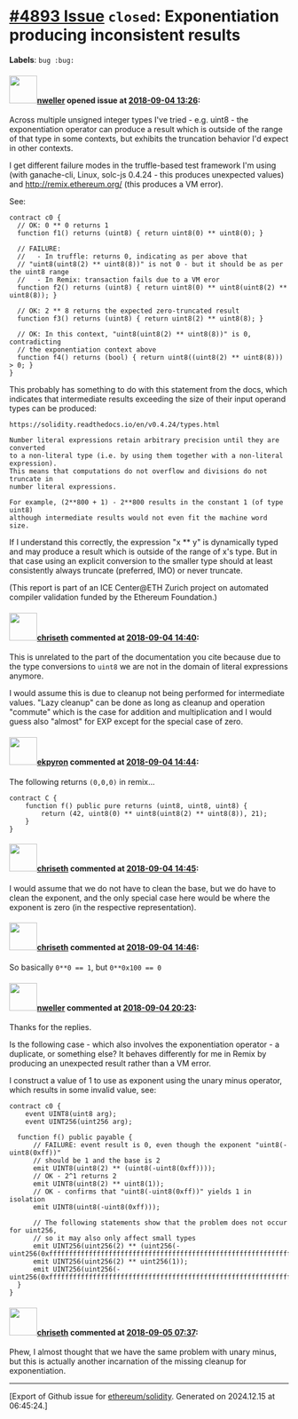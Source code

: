 # [\#4893 Issue](https://github.com/ethereum/solidity/issues/4893) `closed`: Exponentiation producing inconsistent results
**Labels**: `bug :bug:`


#### <img src="https://avatars.githubusercontent.com/u/26663729?v=4" width="50">[nweller](https://github.com/nweller) opened issue at [2018-09-04 13:26](https://github.com/ethereum/solidity/issues/4893):

Across multiple unsigned integer types I've tried - e.g. uint8 - the exponentiation operator can produce a result which is outside of the range of that type in some contexts, but exhibits the truncation behavior I'd expect in other contexts.

I get different failure modes in the truffle-based test framework I'm using (with ganache-cli, Linux, solc-js 0.4.24 - this produces unexpected values) and http://remix.ethereum.org/ (this produces a VM error).

See:

    contract c0 {
      // OK: 0 ** 0 returns 1
      function f1() returns (uint8) { return uint8(0) ** uint8(0); }

      // FAILURE:
      //   - In truffle: returns 0, indicating as per above that
      // "uint8(uint8(2) ** uint8(8))" is not 0 - but it should be as per the uint8 range 
      //   - In Remix: transaction fails due to a VM eror
      function f2() returns (uint8) { return uint8(0) ** uint8(uint8(2) ** uint8(8)); }

      // OK: 2 ** 8 returns the expected zero-truncated result
      function f3() returns (uint8) { return uint8(2) ** uint8(8); }

      // OK: In this context, "uint8(uint8(2) ** uint8(8))" is 0, contradicting
      // the exponentiation context above
      function f4() returns (bool) { return uint8((uint8(2) ** uint8(8))) > 0; }
    }


This probably has something to do with this statement from the docs, which indicates that intermediate results exceeding the size of their input operand types can be produced:

	https://solidity.readthedocs.io/en/v0.4.24/types.html

	Number literal expressions retain arbitrary precision until they are converted
	to a non-literal type (i.e. by using them together with a non-literal expression).
	This means that computations do not overflow and divisions do not truncate in
	number literal expressions.

	For example, (2**800 + 1) - 2**800 results in the constant 1 (of type uint8) 
	although intermediate results would not even fit the machine word size.

If I understand this correctly, the expression "x ** y" is dynamically typed and may  produce a result which is outside of the range of x's type. But in that case using an explicit conversion to the smaller type should at least consistently always truncate (preferred, IMO) or never truncate.

(This report is part of an ICE Center@ETH Zurich project on automated compiler validation funded by the Ethereum Foundation.)

#### <img src="https://avatars.githubusercontent.com/u/9073706?v=4" width="50">[chriseth](https://github.com/chriseth) commented at [2018-09-04 14:40](https://github.com/ethereum/solidity/issues/4893#issuecomment-418392635):

This is unrelated to the part of the documentation you cite because due to the type conversions to `uint8` we are not in the domain of literal expressions anymore.

I would assume this is due to cleanup not being performed for intermediate values. "Lazy cleanup" can be done as long as cleanup and operation "commute" which is the case for addition and multiplication and I would guess also "almost" for EXP except for the special case of zero.

#### <img src="https://avatars.githubusercontent.com/u/1347491?v=4" width="50">[ekpyron](https://github.com/ekpyron) commented at [2018-09-04 14:44](https://github.com/ethereum/solidity/issues/4893#issuecomment-418394390):

The following returns ``(0,0,0)`` in remix...
```
contract C {
    function f() public pure returns (uint8, uint8, uint8) {
        return (42, uint8(0) ** uint8(uint8(2) ** uint8(8)), 21);
    }
}
```

#### <img src="https://avatars.githubusercontent.com/u/9073706?v=4" width="50">[chriseth](https://github.com/chriseth) commented at [2018-09-04 14:45](https://github.com/ethereum/solidity/issues/4893#issuecomment-418394700):

I would assume that we do not have to clean the base, but we do have to clean the exponent, and the only special case here would be where the exponent is zero (in the respective representation).

#### <img src="https://avatars.githubusercontent.com/u/9073706?v=4" width="50">[chriseth](https://github.com/chriseth) commented at [2018-09-04 14:46](https://github.com/ethereum/solidity/issues/4893#issuecomment-418395060):

So basically `0**0 == 1`, but `0**0x100 == 0`

#### <img src="https://avatars.githubusercontent.com/u/26663729?v=4" width="50">[nweller](https://github.com/nweller) commented at [2018-09-04 20:23](https://github.com/ethereum/solidity/issues/4893#issuecomment-418505342):

Thanks for the replies.

Is the following case - which also involves the exponentiation operator - a duplicate, or something else? It behaves differently for me in Remix by producing an unexpected result rather than a VM error.

I construct a value of 1 to use as exponent using the unary minus operator, which results in some invalid value, see:

    contract c0 {
        event UINT8(uint8 arg);
        event UINT256(uint256 arg);

      function f() public payable {
          // FAILURE: event result is 0, even though the exponent "uint8(-uint8(0xff))"
          // should be 1 and the base is 2
          emit UINT8(uint8(2) ** (uint8(-uint8(0xff))));
          // OK - 2^1 returns 2
          emit UINT8(uint8(2) ** uint8(1));
          // OK - confirms that "uint8(-uint8(0xff))" yields 1 in isolation
          emit UINT8(uint8(-uint8(0xff)));

          // The following statements show that the problem does not occur for uint256,
          // so it may also only affect small types
          emit UINT256(uint256(2) ** (uint256(-uint256(0xffffffffffffffffffffffffffffffffffffffffffffffffffffffffffffffff))));
          emit UINT256(uint256(2) ** uint256(1));
          emit UINT256(uint256(-uint256(0xffffffffffffffffffffffffffffffffffffffffffffffffffffffffffffffff)));
      }
    }

#### <img src="https://avatars.githubusercontent.com/u/9073706?v=4" width="50">[chriseth](https://github.com/chriseth) commented at [2018-09-05 07:37](https://github.com/ethereum/solidity/issues/4893#issuecomment-418630290):

Phew, I almost thought that we have the same problem with unary minus, but this is actually another incarnation of the missing cleanup for exponentiation.


-------------------------------------------------------------------------------



[Export of Github issue for [ethereum/solidity](https://github.com/ethereum/solidity). Generated on 2024.12.15 at 06:45:24.]
